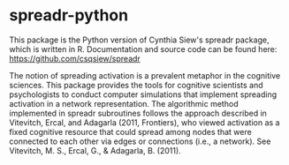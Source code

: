 # spreadr-python
This package is the Python version of Cynthia Siew's spreadr package, which is written in R. Documentation and source code can be found here: https://github.com/csqsiew/spreadr

The notion of spreading activation is a prevalent metaphor in the cognitive sciences. This package provides the tools for cognitive scientists and psychologists to conduct computer simulations that implement spreading activation in a network representation. The algorithmic method implemented in spreadr subroutines follows the approach described in Vitevitch, Ercal, and Adagarla (2011, Frontiers), who viewed activation as a fixed cognitive resource that could spread among nodes that were connected to each other via edges or connections (i.e., a network). See Vitevitch, M. S., Ercal, G., & Adagarla, B. (2011).
